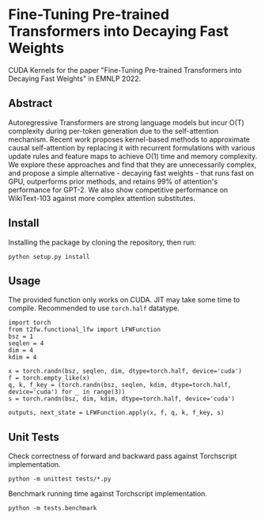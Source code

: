 # Fine-Tuning Pre-trained Transformers into Decaying Fast Weights
CUDA Kernels for the paper "Fine-Tuning Pre-trained Transformers into Decaying Fast Weights" in EMNLP 2022.

## Abstract
Autoregressive Transformers are strong language models but incur O(T) complexity during per-token generation due to the self-attention mechanism. Recent work proposes kernel-based methods to approximate causal self-attention by replacing it with recurrent formulations with various update rules and feature maps to achieve O(1) time and memory complexity. We explore these approaches and find that they are unnecessarily complex, and propose a simple alternative - decaying fast weights - that runs fast on GPU, outperforms prior methods, and retains 99\% of attention's performance for GPT-2.
We also show competitive performance on WikiText-103 against more complex attention substitutes.

## Install
Installing the package by cloning the repository, then run:
```
python setup.py install
```

## Usage
The provided function only works on CUDA.
JIT may take some time to compile.
Recommended to use `torch.half` datatype.

```py3
import torch
from t2fw.functional_lfw import LFWFunction
bsz = 1
seqlen = 4
dim = 4
kdim = 4

x = torch.randn(bsz, seqlen, dim, dtype=torch.half, device='cuda')
f = torch.empty_like(x)
q, k, f_key = (torch.randn(bsz, seqlen, kdim, dtype=torch.half, device='cuda') for _ in range(3))
s = torch.randn(bsz, dim, kdim, dtype=torch.half, device='cuda')

outputs, next_state = LFWFunction.apply(x, f, q, k, f_key, s)
```

## Unit Tests
Check correctness of forward and backward pass against Torchscript implementation.
```
python -m unittest tests/*.py
```

Benchmark running time against Torchscript implementation.
```
python -m tests.benchmark
```